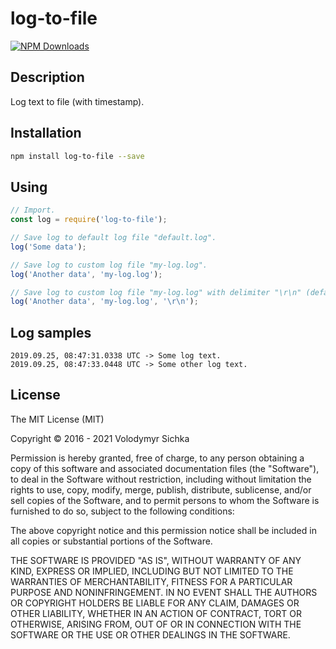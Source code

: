 # log-to-file

[![NPM Downloads][downloads-image]][downloads-url]

## Description

Log text to file (with timestamp).

## Installation

```sh
npm install log-to-file --save
```

## Using

```js
// Import.
const log = require('log-to-file');

// Save log to default log file "default.log".
log('Some data');

// Save log to custom log file "my-log.log".
log('Another data', 'my-log.log');

// Save log to custom log file "my-log.log" with delimiter "\r\n" (default delimiter "\n").
log('Another data', 'my-log.log', '\r\n');
```

## Log samples

```
2019.09.25, 08:47:31.0338 UTC -> Some log text.
2019.09.25, 08:47:33.0448 UTC -> Some other log text.
```

## License

The MIT License (MIT)

Copyright © 2016 - 2021 Volodymyr Sichka

Permission is hereby granted, free of charge, to any person obtaining a copy of this software and associated documentation files (the "Software"), to deal in the Software without restriction, including without limitation the rights to use, copy, modify, merge, publish, distribute, sublicense, and/or sell copies of the Software, and to permit persons to whom the Software is furnished to do so, subject to the following conditions:

The above copyright notice and this permission notice shall be included in all copies or substantial portions of the Software.

THE SOFTWARE IS PROVIDED "AS IS", WITHOUT WARRANTY OF ANY KIND, EXPRESS OR IMPLIED, INCLUDING BUT NOT LIMITED TO THE WARRANTIES OF MERCHANTABILITY, FITNESS FOR A PARTICULAR PURPOSE AND NONINFRINGEMENT. IN NO EVENT SHALL THE AUTHORS OR COPYRIGHT HOLDERS BE LIABLE FOR ANY CLAIM, DAMAGES OR OTHER LIABILITY, WHETHER IN AN ACTION OF CONTRACT, TORT OR OTHERWISE, ARISING FROM, OUT OF OR IN CONNECTION WITH THE SOFTWARE OR THE USE OR OTHER DEALINGS IN THE SOFTWARE.

[downloads-image]: https://img.shields.io/npm/dm/log-to-file.svg
[downloads-url]: https://npmjs.org/package/log-to-file
